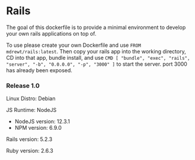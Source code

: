 # Rails

The goal of this dockerfile is to provide a minimal environment to develop your own rails applications on top of.

To use please create your own Dockerfile and use ```FROM mdrewt/rails:latest```. Then copy your rails app into the working directory, CD into that app, bundle install, and use ```CMD [ "bundle", "exec", "rails", "server", "-b", "0.0.0.0", "-p", "3000" ]``` to start the server. port 3000 has already been exposed.

### Release 1.0
Linux Distro: Debian

JS Runtime: NodeJS
- NodeJS version: 12.3.1
- NPM version: 6.9.0

Rails version: 5.2.3

Ruby version: 2.6.3
